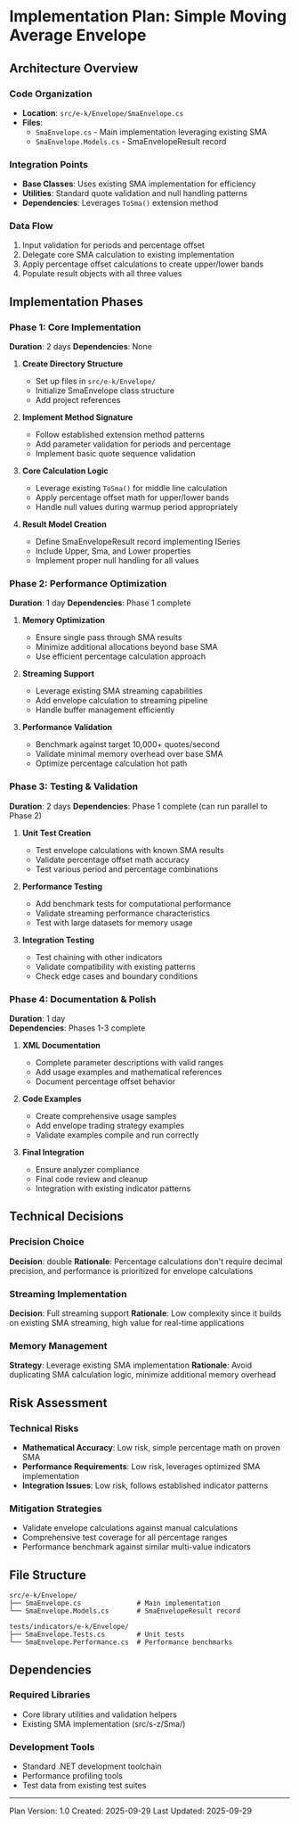 # Implementation Plan: Simple Moving Average Envelope

## Architecture Overview

### Code Organization
- **Location**: `src/e-k/Envelope/SmaEnvelope.cs`
- **Files**: 
  - `SmaEnvelope.cs` - Main implementation leveraging existing SMA
  - `SmaEnvelope.Models.cs` - SmaEnvelopeResult record

### Integration Points
- **Base Classes**: Uses existing SMA implementation for efficiency
- **Utilities**: Standard quote validation and null handling patterns
- **Dependencies**: Leverages `ToSma()` extension method

### Data Flow
1. Input validation for periods and percentage offset
2. Delegate core SMA calculation to existing implementation
3. Apply percentage offset calculations to create upper/lower bands
4. Populate result objects with all three values

## Implementation Phases

### Phase 1: Core Implementation
**Duration**: 2 days
**Dependencies**: None

1. **Create Directory Structure**
   - Set up files in `src/e-k/Envelope/`
   - Initialize SmaEnvelope class structure
   - Add project references

2. **Implement Method Signature**
   - Follow established extension method patterns
   - Add parameter validation for periods and percentage
   - Implement basic quote sequence validation

3. **Core Calculation Logic**
   - Leverage existing `ToSma()` for middle line calculation
   - Apply percentage offset math for upper/lower bands
   - Handle null values during warmup period appropriately

4. **Result Model Creation**
   - Define SmaEnvelopeResult record implementing ISeries
   - Include Upper, Sma, and Lower properties
   - Implement proper null handling for all values

### Phase 2: Performance Optimization
**Duration**: 1 day
**Dependencies**: Phase 1 complete

1. **Memory Optimization**
   - Ensure single pass through SMA results
   - Minimize additional allocations beyond base SMA
   - Use efficient percentage calculation approach

2. **Streaming Support**
   - Leverage existing SMA streaming capabilities
   - Add envelope calculation to streaming pipeline
   - Handle buffer management efficiently

3. **Performance Validation**
   - Benchmark against target 10,000+ quotes/second
   - Validate minimal memory overhead over base SMA
   - Optimize percentage calculation hot path

### Phase 3: Testing & Validation
**Duration**: 2 days
**Dependencies**: Phase 1 complete (can run parallel to Phase 2)

1. **Unit Test Creation**
   - Test envelope calculations with known SMA results
   - Validate percentage offset math accuracy
   - Test various period and percentage combinations

2. **Performance Testing**
   - Add benchmark tests for computational performance
   - Validate streaming performance characteristics
   - Test with large datasets for memory usage

3. **Integration Testing**
   - Test chaining with other indicators
   - Validate compatibility with existing patterns
   - Check edge cases and boundary conditions

### Phase 4: Documentation & Polish
**Duration**: 1 day  
**Dependencies**: Phases 1-3 complete

1. **XML Documentation**
   - Complete parameter descriptions with valid ranges
   - Add usage examples and mathematical references
   - Document percentage offset behavior

2. **Code Examples**
   - Create comprehensive usage samples
   - Add envelope trading strategy examples
   - Validate examples compile and run correctly

3. **Final Integration**
   - Ensure analyzer compliance
   - Final code review and cleanup
   - Integration with existing indicator patterns

## Technical Decisions

### Precision Choice
**Decision**: double
**Rationale**: Percentage calculations don't require decimal precision, and performance is prioritized for envelope calculations

### Streaming Implementation
**Decision**: Full streaming support
**Rationale**: Low complexity since it builds on existing SMA streaming, high value for real-time applications

### Memory Management
**Strategy**: Leverage existing SMA implementation
**Rationale**: Avoid duplicating SMA calculation logic, minimize additional memory overhead

## Risk Assessment

### Technical Risks
- **Mathematical Accuracy**: Low risk, simple percentage math on proven SMA
- **Performance Requirements**: Low risk, leverages optimized SMA implementation
- **Integration Issues**: Low risk, follows established indicator patterns

### Mitigation Strategies
- Validate envelope calculations against manual calculations
- Comprehensive test coverage for all percentage ranges
- Performance benchmark against similar multi-value indicators

## File Structure

```
src/e-k/Envelope/
├── SmaEnvelope.cs              # Main implementation
└── SmaEnvelope.Models.cs       # SmaEnvelopeResult record

tests/indicators/e-k/Envelope/
├── SmaEnvelope.Tests.cs        # Unit tests
└── SmaEnvelope.Performance.cs  # Performance benchmarks
```

## Dependencies

### Required Libraries
- Core library utilities and validation helpers
- Existing SMA implementation (src/s-z/Sma/)

### Development Tools
- Standard .NET development toolchain
- Performance profiling tools
- Test data from existing test suites

---
Plan Version: 1.0
Created: 2025-09-29
Last Updated: 2025-09-29